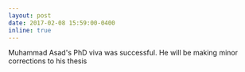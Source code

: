 ```yaml
---
layout: post
date: 2017-02-08 15:59:00-0400
inline: true
---
```


Muhammad Asad's PhD viva was successful. He will be making minor corrections to his thesis
